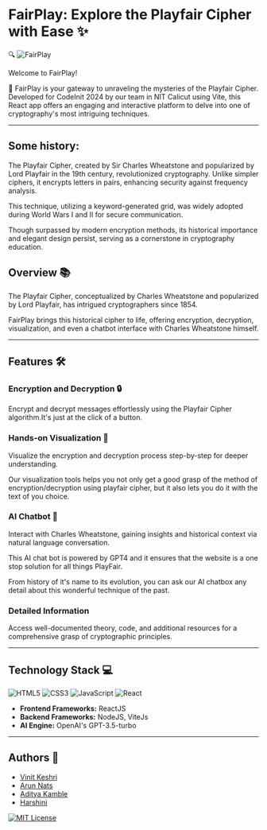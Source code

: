 # FairPlay: Explore the Playfair Cipher with Ease ✨

🔍 ![FairPlay](https://github.com/HackClub-NITC/FairPlay/assets/118368673/a57b6cb2-a9d6-46a3-87f7-11bae69aafec)

Welcome to FairPlay! 

🚀 FairPlay is your gateway to unraveling the mysteries of the Playfair Cipher. Developed for CodeInit 2024 by our team in NIT Calicut using Vite, this React app offers an engaging and interactive platform to delve into one of cryptography's most intriguing techniques.

---

## Some history:

The Playfair Cipher, created by Sir Charles Wheatstone and popularized by Lord Playfair in the 19th century, revolutionized cryptography. Unlike simpler ciphers, it encrypts letters in pairs, enhancing security against frequency analysis. 

This technique, utilizing a keyword-generated grid, was widely adopted during World Wars I and II for secure communication. 

Though surpassed by modern encryption methods, its historical importance and elegant design persist, serving as a cornerstone in cryptography education.

## Overview 📚

The Playfair Cipher, conceptualized by Charles Wheatstone and popularized by Lord Playfair, has intrigued cryptographers since 1854. 

FairPlay brings this historical cipher to life, offering encryption, decryption, visualization, and even a chatbot interface with Charles Wheatstone himself.

---

## Features 🛠️

### Encryption and Decryption 🔒 
Encrypt and decrypt messages effortlessly using the Playfair Cipher algorithm.It's just at the click of a button.

### Hands-on Visualization 👀
Visualize the encryption and decryption process step-by-step for deeper understanding.

Our visualization tools helps you not only get a good grasp of the method of encryption/decryption using playfair cipher, but it also lets you do it with the text of you choice.

### AI Chatbot 🤖
Interact with Charles Wheatstone, gaining insights and historical context via natural language conversation. 

This AI chat bot is powered by GPT4 and it ensures that the website is a one stop solution for all things PlayFair.

From history of it's name to its evolution, you can ask our AI chatbox any detail about this wonderful technique of the past.

### Detailed Information
Access well-documented theory, code, and additional resources for a comprehensive grasp of cryptographic principles.

---

## Technology Stack 💻

![HTML5](https://img.shields.io/badge/html5-%23E34F26.svg?style=flat&logo=html5&logoColor=white) ![CSS3](https://img.shields.io/badge/css3-%231572B6.svg?style=flat&logo=css3&logoColor=white) ![JavaScript](https://img.shields.io/badge/javascript-%23323330.svg?style=flat&logo=javascript&logoColor=%23F7DF1E)
![React](https://img.shields.io/badge/react-%2320232a.svg?style=flat&logo=react&logoColor=%2361DAFB)

- **Frontend Frameworks:** ReactJS
- **Backend Frameworks:** NodeJS, ViteJs 
- **AI Engine:** OpenAI's GPT-3.5-turbo

---

## Authors 🌟

- [Vinit Keshri](https://github.com/vinitkesh)
- [Arun Nats](https://www.arunnats.com/)
- [Aditya Kamble](https://github.com/27-aditya)
- [Harshini](https://github.com/harshfromnow)

[![MIT License](https://img.shields.io/badge/License-MIT-green.svg)](https://choosealicense.com/licenses/mit/)